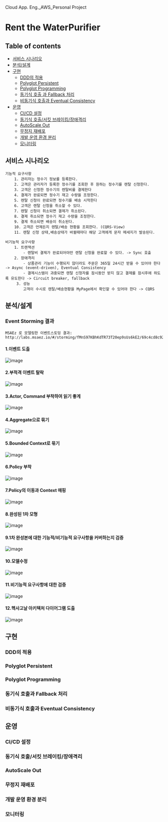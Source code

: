 Cloud App. Eng._AWS_Personal Project
# Rent the WaterPurifier

## Table of contents
  - [서비스 시나리오](#서비스-시나리오)
  - [분석/설계](#분석설계)
  - [구현](#구현)
    - [DDD의 적용](#DDD-의-적용)
    - [Polyglot Persistent](#Polyglot-Persistent)
    - [Polyglot Programming](#Polyglot-Programming)
    - [동기식 호출 과 Fallback 처리](#동기식-호출-과-Fallback-처리)
    - [비동기식 호출과 Eventual Consistency](#비동기식-호출과-Eventual-Consistency)
  - [운영](#운영)
    - [CI/CD 설정](#CI/CD-설정)
    - [동기식 호출/서킷 브레이킹/장애격리](#동기식-호출/서킷-브레이킹/장애격리)
    - [AutoScale Out](#AutoScale-Out)
    - [무정지 재배포](#무정지-재배포)
    - [개발 운영 환경 분리](#개발-운영-환경-분리)
    - [모니터링](#모니터링)

## 서비스 시나리오
    기능적 요구사항
        1. 관리자는 정수기 정보를 등록한다.
        2. 고객은 관리자가 등록한 정수기를 조회한 후 원하는 정수기를 렌탈 신청한다.
        3. 고객은 신청한 정수기의 렌탈비를 결제한다
        4. 결제가 완료되면 정수기 재고 수량을 조정한다. 
        5. 렌탈 신청이 완료되면 정수기를 배송 시작한다
        6. 고객은 렌탈 신청을 취소할 수 있다.
        7. 렌탈 신청이 취소되면 결제가 취소된다.
        8. 결제 취소되면 정수기 재고 수량을 조정한다. 
        9. 결제 취소되면 배송이 취소된다.
        10. 고객은 언제든지 렌탈/배송 현황을 조회한다. (CQRS-View)
        11. 렌탈 신청 상태,배송상태가 바뀔때마다 해당 고객에게 문자 메세지가 발송된다. 

    비기능적 요구사항
        1. 트랜잭션 
            - 렌탈비 결제가 완료되어야만 렌탈 신청을 완료할 수 있다. -> Sync 호출
        2. 장애격리
            - 상품관리 기능이 수행되지 않더라도 주문은 365일 24시간 받을 수 있어야 한다 -> Async (event-driven), Eventual Consistency
            - 결제시스템이 과중되면 렌탈 신청자를 잠시동안 받지 않고 결제를 잠시후에 하도록 유도한다 -> Circuit breaker, fallback
         3. 성능
            고객이 수시로 렌탈/배송현황을 MyPage에서 확인할 수 있어야 한다 -> CQRS

## 분석/설계
### Event Storming 결과
    MSAEz 로 모델링한 이벤트스토밍 결과: http://labs.msaez.io/#/storming/fMnS97KBhKdTR73T20ep9sUs6kE2/69c4cd8c92b1f6f3b5d35ea823ab4921

#### 1.이벤트 도출
 ![image](https://user-images.githubusercontent.com/87048633/129510838-93083903-ff02-40aa-ac7d-2baaa87b8e57.png)

#### 2.부적격 이벤트 탈락
 ![image](https://user-images.githubusercontent.com/87048633/129510865-2c6a3cfe-f293-4f2f-99ac-c18b86d7f7cf.png)
 
#### 3.Actor, Command 부착하여 읽기 좋게
 ![image](https://user-images.githubusercontent.com/87048633/129510881-88f8567f-dc12-4671-87c1-644e2308630f.png)
 
#### 4.Aggregate으로 묶기
 ![image](https://user-images.githubusercontent.com/87048633/129510894-2935b76f-b7f0-4289-99e0-7d8c847e72a1.png)
 
#### 5.Bounded Context로 묶기
 ![image](https://user-images.githubusercontent.com/87048633/129510902-38b255f4-ed81-4de3-a96c-f45dd553bfcc.png)

#### 6.Policy 부착
 ![image](https://user-images.githubusercontent.com/87048633/129510915-15e35f37-1535-46f9-b74f-41f990cd9695.png)

#### 7.Policy의 이동과 Context 매핑
 ![image](https://user-images.githubusercontent.com/87048633/129510929-3ec576d0-5941-4a31-be75-c1bad607a2b7.png)
 
#### 8.완성된 1차 모형
 ![image](https://user-images.githubusercontent.com/87048633/129510939-ba685a74-0be2-4143-aa9e-c704ab1f0fe9.png)
 
#### 9.1차 완성본에 대한 기능적/비기능적 요구사항을 커버하는지 검증
 ![image](https://user-images.githubusercontent.com/87048633/129510952-f71928e9-9c33-4d05-8c68-ab3b8af7752f.png)

#### 10.모델수정
 ![image](https://user-images.githubusercontent.com/87048633/129510961-92b5eb54-dea4-4c75-a2d8-67946700b63a.png)

#### 11.비기능적 요구사항에 대한 검증
 ![image](https://user-images.githubusercontent.com/87048633/129510971-3eb107a0-8fc7-4d8e-92ea-028c79b7d1c8.png)
 
#### 12.헥사고날 아키텍처 다이어그램 도출
 ![image](https://user-images.githubusercontent.com/87048633/129513867-8df97e8b-e44f-4e00-81ce-84d0f5f9d7cb.png)

 
## 구현
### DDD의 적용
### Polyglot Persistent
### Polyglot Programming
### 동기식 호출과 Fallback 처리
### 비동기식 호출과 Eventual Consistency



## 운영
### CI/CD 설정
### 동기식 호출/서킷 브레이킹/장애격리
### AutoScale Out
### 무정지 재배포
### 개발 운영 환경 분리
### 모니터링
